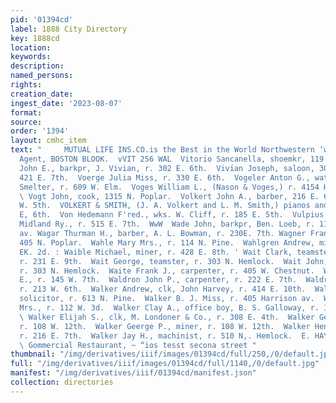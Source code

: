 ```yaml
---
pid: '01394cd'
label: 1888 City Directory
key: 1888cd
location: 
keywords: 
description: 
named_persons: 
rights: 
creation_date: 
ingest_date: '2023-08-07'
format: 
source: 
order: '1394'
layout: cmhc_item
text: "     MUTUAL LIFE INS.CO.is the Best in the World Northwestern ‘wep srezt, Geni
  Agent, BOSTON BLOOK.  vVIT 256 WAL  Vitorio Sancanella, shoemkr, 119 W. 2d.  Vivian
  John E., barkpr, J. Vivian, r. 302 E. 6th.  Vivian Joseph, saloon, 302 E. 6th, r.
  421 E. 7th.  Voerge Julia Miss, r. 330 E. 6th.  Vogeler Anton G., watchman, La Plata
  Smelter, r. 609 W. Elm.  Voges William L., (Nason & Voges,) r. 4154 Harrison av.
  \ Vogt John, cook, 1315 N. Poplar.  Volkert John A., barber, 216 E. 6th, r. 321
  W. 5th.  VOLKERT & SMITH, (J. A. Volkert and L. M. Smith,) pianos and organs, 216
  E, 6th.  Von Hedemann F'red., wks. W. Cliff, r. 185 E. 5th.  Vulpius Herman, machinist,
  Midland Ry., r. 515 E. 7th.  WwW  Wade John, barkpr, Ben. Loeb, r. 114 Harrison
  av. Wagar Thurman H., barber, A. L. Bowman, r. 230E. 7th. Wagner Francis Mrs., r.
  405 N. Poplar.  Wahle Mary Mrs., r. 114 N. Pine.  Wahlgren Andrew, miner, r. 396
  EK. 2d. : Waible Michael, miner, r. 428 E. 8th. ' Wait Clark, teamster, Howie Bros.,
  r. 231 E. 9th.  Wait George, teamster, r. 303 N. Hemlock.  Wait John, teamster,
  r. 303 N. Hemlock.  Waite Frank J., carpenter, r. 405 W. Chestnut.  Waldraven Marvin
  E., r. 145 W. 7th.  Waldron John P., carpenter, r. 222 E. 7th.  Waldron J. P. Mrs.,
  r. 213 W. 6th.  Walker Andrew, clk, John Harvey, r. 414 E. 10th.  Walker A. W..,
  solicitor, r. 613 N. Pine.  Walker B. J. Miss, r. 405 Harrison av.  Walker Catherine
  Mrs., r. 112 W. 3d.  Walker Clay A., office boy, B. S. Galloway, r. 127 W. 9th.
  \ Walker Elijah S., clk, M. Londoner & Co., r. 308 E. 4th.  Walker George C., miner,
  r. 108 W. 12th.  Walker Geerge P., miner, r. 108 W. 12th.  Walker Henry, miner,
  r. 216 E. 7th.  Walker Jay H., machinist, r. 510 N,. Hemlock.  E. HAYHURST, Proprietor,
  \ Gommercial Restaurant, ~ “ios tesst secona street "
thumbnail: "/img/derivatives/iiif/images/01394cd/full/250,/0/default.jpg"
full: "/img/derivatives/iiif/images/01394cd/full/1140,/0/default.jpg"
manifest: "/img/derivatives/iiif/01394cd/manifest.json"
collection: directories
---
```

